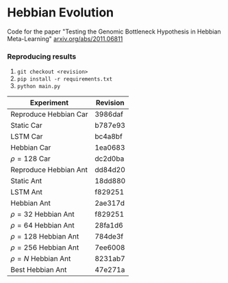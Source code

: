 # Hebbian Evolution

Code for the paper "Testing the Genomic Bottleneck Hypothesis in Hebbian Meta-Learning" [arxiv.org/abs/2011.06811](https://arxiv.org/abs/2011.06811)

### Reproducing results

1. `git checkout <revision>`
1. `pip install -r requirements.txt`
1. `python main.py` 

| Experiment | Revision |
| ---------- | -------- |
| Reproduce Hebbian Car | 3986daf |
| Static Car | b787e93 |
| LSTM Car | bc4a8bf |
| Hebbian Car | 1ea0683 |
| $\rho=128$ Car | dc2d0ba |
| Reproduce Hebbian Ant | dd84d20 |
| Static Ant | 18dd880 |
| LSTM Ant | f829251 |
| Hebbian Ant | 2ae317d |
| $\rho=32$ Hebbian Ant | f829251 |
| $\rho=64$ Hebbian Ant | 28fa1d6 |
| $\rho=128$ Hebbian Ant | 784de3f |
| $\rho=256$ Hebbian Ant | 7ee6008 |
| $\rho=N$ Hebbian Ant | 8231ab7 |
| Best Hebbian Ant | 47e271a |


